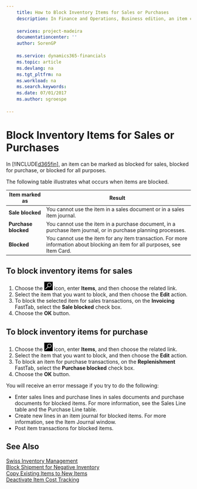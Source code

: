 ```yaml
---
    title: How to Block Inventory Items for Sales or Purchases
    description: In Finance and Operations, Business edition, an item can be marked as blocked for sales, blocked for purchase, or blocked for all purposes.

    services: project-madeira
    documentationcenter: ''
    author: SorenGP

    ms.service: dynamics365-financials
    ms.topic: article
    ms.devlang: na
    ms.tgt_pltfrm: na
    ms.workload: na
    ms.search.keywords:
    ms.date: 07/01/2017
    ms.author: sgroespe

---
```

# Block Inventory Items for Sales or Purchases
In [!INCLUDE[d365fin](../../includes/d365fin_md.md)], an item can be marked as blocked for sales, blocked for purchase, or blocked for all purposes.  

The following table illustrates what occurs when items are blocked.  

|Item marked as|Result|  
|--------------------|------------|  
|**Sale blocked**|You cannot use the item in a sales document or in a sales item journal.|  
|**Purchase blocked**|You cannot use the item in a purchase document, in a purchase item journal, or in purchase planning processes.|  
|**Blocked**|You cannot use the item for any item transaction. For more information about blocking an item for all purposes, see Item Card.|  

## To block inventory items for sales  

1.  Choose the ![Search for Page or Report](../../media/ui-search/search_small.png "Search for Page or Report icon") icon, enter **Items**, and then choose the related link.  
2.  Select the item that you want to block, and then choose the **Edit** action.  
3.  To block the selected item for sales transactions, on the **Invoicing** FastTab, select the **Sale blocked** check box.  
4.  Choose the **OK** button.  

## To block inventory items for purchase  

1.  Choose the ![Search for Page or Report](../../media/ui-search/search_small.png "Search for Page or Report icon") icon, enter **Items**, and then choose the related link.  
2.  Select the item that you want to block, and then choose the **Edit** action.  
3.  To block an item for purchase transactions, on the **Replenishment** FastTab, select the **Purchase blocked** check box.  
4.  Choose the **OK** button.  

You will receive an error message if you try to do the following:  

- Enter sales lines and purchase lines in sales documents and purchase documents for blocked items. For more information, see the Sales Line table and the Purchase Line table.  
- Create new lines in an item journal for blocked items. For more information, see the Item Journal window.  
- Post item transactions for blocked items.  

## See Also  
 [Swiss Inventory Management](swiss-inventory-management.md)   
 [Block Shipment for Negative Inventory](how-to-block-shipment-for-negative-inventory.md)   
 [Copy Existing Items to New Items](how-to-copy-existing-items-to-new-items.md)   
 [Deactivate Item Cost Tracking](how-to-deactivate-item-cost-tracking.md)
